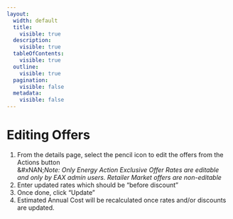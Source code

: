 ```yaml
---
layout:
  width: default
  title:
    visible: true
  description:
    visible: true
  tableOfContents:
    visible: true
  outline:
    visible: true
  pagination:
    visible: false
  metadata:
    visible: false
---
```


# Editing Offers

1. From the details page, select the pencil icon to edit the offers from the Actions button\
   &#xNAN;_&#x4E;ote: Only Energy Action Exclusive Offer Rates are editable and only by EAX admin users. Retailer Market offers are non-editable_
2. Enter updated rates which should be “before discount”
3. Once done, click “Update”
4. Estimated Annual Cost will be recalculated once rates and/or discounts are updated.
